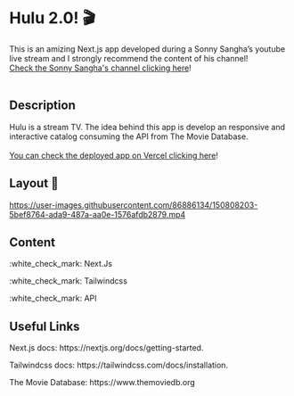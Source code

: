 # Hulu 2.0! :clapper:

This is an amizing Next.js app developed during a Sonny Sangha’s youtube live stream and I strongly recommend the content of his channel! <br/>
[Check the Sonny Sangha's channel clicking here](https://www.youtube.com/channel/UCqeTj_QAnNlmt7FwzNwHZnA)!
<br/>
<br/>

## Description

Hulu is a stream TV. The idea behind this app is develop an responsive and interactive catalog consuming the API from The Movie Database.<br/> <br/> [You can check the deployed app on Vercel clicking here](https://hulu-3axq7ftrd-diasbriel.vercel.app/)!
## Layout 🎨


https://user-images.githubusercontent.com/86886134/150808203-5bef8764-ada9-487a-aa0e-1576afdb2879.mp4


## Content

<p>:white_check_mark: Next.Js</p>
<p>:white_check_mark: Tailwindcss</p>
<p>:white_check_mark: API</p>





## Useful Links

<p>Next.js docs: https://nextjs.org/docs/getting-started.</p>
<p>Tailwindcss docs: https://tailwindcss.com/docs/installation.</p>
<p>The Movie Database: https://www.themoviedb.org</p>




